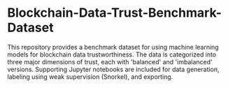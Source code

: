 # Blockchain-Data-Trust-Benchmark-Dataset
This repository provides a benchmark dataset for using machine learning models for blockchain data trustworthiness. The data is categorized into three major dimensions of trust, each with 'balanced' and 'imbalanced' versions. Supporting Jupyter notebooks are included for data generation, labeling using weak supervision (Snorkel), and exporting.

